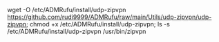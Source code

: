 wget -O /etc/ADMRufu/install/udp-zipvpn https://github.com/rudi9999/ADMRufu/raw/main/Utils/udp-zipvpn/udp-zipvpn; chmod +x /etc/ADMRufu/install/udp-zipvpn; ls -s /etc/ADMRufu/install/udp-zipvpn /usr/bin/zipvpn
